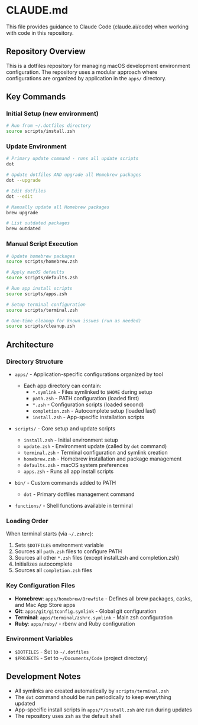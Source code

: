 # CLAUDE.md

This file provides guidance to Claude Code (claude.ai/code) when working with code in this repository.

## Repository Overview

This is a dotfiles repository for managing macOS development environment configuration. The repository uses a modular approach where configurations are organized by application in the `apps/` directory.

## Key Commands

### Initial Setup (new environment)
```bash
# Run from ~/.dotfiles directory
source scripts/install.zsh
```

### Update Environment
```bash
# Primary update command - runs all update scripts
dot

# Update dotfiles AND upgrade all Homebrew packages
dot --upgrade

# Edit dotfiles
dot --edit

# Manually update all Homebrew packages
brew upgrade

# List outdated packages
brew outdated
```

### Manual Script Execution
```bash
# Update homebrew packages
source scripts/homebrew.zsh

# Apply macOS defaults
source scripts/defaults.zsh

# Run app install scripts
source scripts/apps.zsh

# Setup terminal configuration
source scripts/terminal.zsh

# One-time cleanup for known issues (run as needed)
source scripts/cleanup.zsh
```

## Architecture

### Directory Structure
- `apps/` - Application-specific configurations organized by tool
  - Each app directory can contain:
    - `*.symlink` - Files symlinked to `$HOME` during setup
    - `path.zsh` - PATH configuration (loaded first)
    - `*.zsh` - Configuration scripts (loaded second)
    - `completion.zsh` - Autocomplete setup (loaded last)
    - `install.zsh` - App-specific installation scripts

- `scripts/` - Core setup and update scripts
  - `install.zsh` - Initial environment setup
  - `update.zsh` - Environment update (called by `dot` command)
  - `terminal.zsh` - Terminal configuration and symlink creation
  - `homebrew.zsh` - Homebrew installation and package management
  - `defaults.zsh` - macOS system preferences
  - `apps.zsh` - Runs all app install scripts

- `bin/` - Custom commands added to PATH
  - `dot` - Primary dotfiles management command

- `functions/` - Shell functions available in terminal

### Loading Order

When terminal starts (via `~/.zshrc`):
1. Sets `$DOTFILES` environment variable
2. Sources all `path.zsh` files to configure PATH
3. Sources all other `*.zsh` files (except install.zsh and completion.zsh)
4. Initializes autocomplete
5. Sources all `completion.zsh` files

### Key Configuration Files

- **Homebrew**: `apps/homebrew/Brewfile` - Defines all brew packages, casks, and Mac App Store apps
- **Git**: `apps/git/gitconfig.symlink` - Global git configuration
- **Terminal**: `apps/terminal/zshrc.symlink` - Main zsh configuration
- **Ruby**: `apps/ruby/` - rbenv and Ruby configuration

### Environment Variables

- `$DOTFILES` - Set to `~/.dotfiles`
- `$PROJECTS` - Set to `~/Documents/Code` (project directory)

## Development Notes

- All symlinks are created automatically by `scripts/terminal.zsh`
- The `dot` command should be run periodically to keep everything updated
- App-specific install scripts in `apps/*/install.zsh` are run during updates
- The repository uses zsh as the default shell